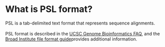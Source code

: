 # What is PSL format?
<!-- pombase_categories: Data Submission and Formats -->

PSL is a tab-delimited text format that represents sequence alignments.\
\
PSL format is described in the [UCSC Genome Bioinformatics FAQ](http://genome.ucsc.edu/FAQ/FAQformat.html#format2), and the [Broad Institute file format guide](http://www.broadinstitute.org/software/igv/node/171)provides
additional information.

